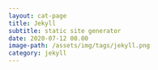 ```yaml
---
layout: cat-page
title: Jekyll
subtitle: static site generator
date: 2020-07-12 00.00
image-path: /assets/img/tags/jekyll.png
category: jekyll
---
```

